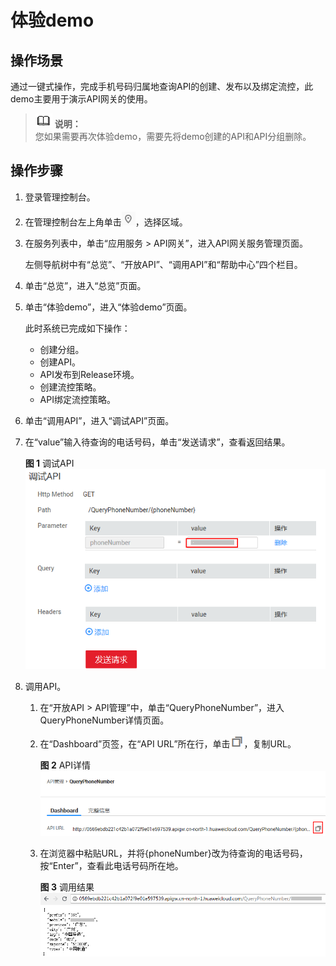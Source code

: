 # 体验demo<a name="apig-zh-ug-180712095"></a>

## 操作场景<a name="zh-cn_topic_0121051330_section2856020427"></a>

通过一键式操作，完成手机号码归属地查询API的创建、发布以及绑定流控，此demo主要用于演示API网关的使用。

>![](public_sys-resources/icon-note.gif) **说明：**   
>您如果需要再次体验demo，需要先将demo创建的API和API分组删除。  

## 操作步骤<a name="zh-cn_topic_0121051330_section2076017329213"></a>

1.  登录管理控制台。
2.  在管理控制台左上角单击![](figures/icon-region.png)，选择区域。
3.  在服务列表中，单击“应用服务 \> API网关”，进入API网关服务管理页面。

    左侧导航树中有“总览”、“开放API”、“调用API”和“帮助中心”四个栏目。

4.  单击“总览”，进入“总览”页面。
5.  单击“体验demo”，进入“体验demo”页面。

    此时系统已完成如下操作：

    -   创建分组。
    -   创建API。
    -   API发布到Release环境。
    -   创建流控策略。
    -   API绑定流控策略。

6.  单击“调用API”，进入“调试API”页面。
7.  在“value”输入待查询的电话号码，单击“发送请求”，查看返回结果。

    **图 1**  调试API<a name="zh-cn_topic_0121051330_fig34366933812"></a>  
    ![](figures/调试API.png "调试API")

8.  调用API。
    1.  在“开放API \> API管理”中，单击“QueryPhoneNumber”，进入QueryPhoneNumber详情页面。
    2.  在“Dashboard”页签，在“API URL”所在行，单击![](figures/icon-copy.png)，复制URL。

        **图 2**  API详情<a name="zh-cn_topic_0121051330_fig185171534173819"></a>  
        ![](figures/API详情.png "API详情")

    3.  在浏览器中粘贴URL，并将\{phoneNumber\}改为待查询的电话号码，按“Enter”，查看此电话号码所在地。

        **图 3**  调用结果<a name="zh-cn_topic_0121051330_fig104292210399"></a>  
        ![](figures/调用结果.png "调用结果")



